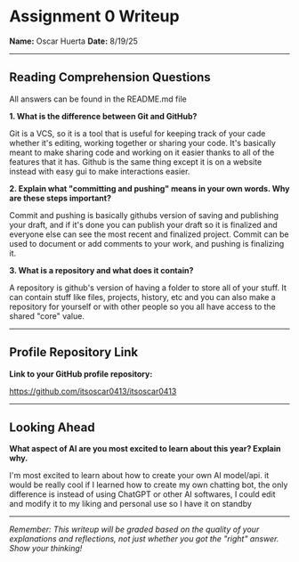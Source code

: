# Assignment 0 Writeup

**Name:** Oscar Huerta
**Date:** 8/19/25

---

## Reading Comprehension Questions
All answers can be found in the README.md file

**1. What is the difference between Git and GitHub?**

Git is a VCS, so it is a tool that is useful for keeping track of your cade whether it's editing, working together or sharing your code. It's basically meant to make sharing code and working on it easier thanks to all of the features that it has. Github is the same thing except it is on a website instead with easy gui to make interactions easier. 

**2. Explain what "committing and pushing" means in your own words. Why are these steps important?**

Commit and pushing is basically githubs version of saving and publishing your draft, and if it's done you can publish your draft so it is finalized and everyone else can see the most recent and finalized project. Commit can be used to document or add comments to your work, and pushing is finalizing it.

**3. What is a repository and what does it contain?**

A repository is github's version of having a folder to store all of your stuff. It can contain stuff like files, projects, history, etc and you can also make a repository for yourself or with other people so you all have access to the shared "core" value.

---

## Profile Repository Link

**Link to your GitHub profile repository:** 

https://github.com/itsoscar0413/itsoscar0413

---

## Looking Ahead

**What aspect of AI are you most excited to learn about this year? Explain why.**

I'm most excited to learn about how to create your own AI model/api. it would be really cool if I learned how to create my own chatting bot, the only difference is instead of using ChatGPT or other AI softwares, I could edit and modify it to my liking and personal use so I have it on standby

---

*Remember: This writeup will be graded based on the quality of your explanations and reflections, not just whether you got the "right" answer. Show your thinking!*

